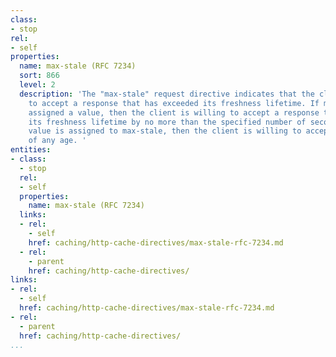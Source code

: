 ```yaml
---
class:
- stop
rel:
- self
properties:
  name: max-stale (RFC 7234)
  sort: 866
  level: 2
  description: 'The "max-stale" request directive indicates that the client is willing
    to accept a response that has exceeded its freshness lifetime. If max-stale is
    assigned a value, then the client is willing to accept a response that has exceeded
    its freshness lifetime by no more than the specified number of seconds. If no
    value is assigned to max-stale, then the client is willing to accept a stale response
    of any age. '
entities:
- class:
  - stop
  rel:
  - self
  properties:
    name: max-stale (RFC 7234)
  links:
  - rel:
    - self
    href: caching/http-cache-directives/max-stale-rfc-7234.md
  - rel:
    - parent
    href: caching/http-cache-directives/
links:
- rel:
  - self
  href: caching/http-cache-directives/max-stale-rfc-7234.md
- rel:
  - parent
  href: caching/http-cache-directives/
...
```

